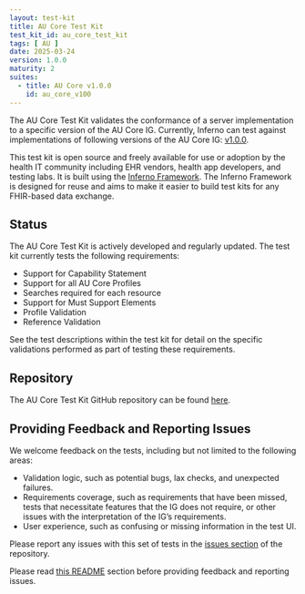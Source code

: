 ```yaml
---
layout: test-kit
title: AU Core Test Kit
test_kit_id: au_core_test_kit
tags: [ AU ]
date: 2025-03-24
version: 1.0.0
maturity: 2
suites:
  - title: AU Core v1.0.0
    id: au_core_v100
---
```


The AU Core Test Kit validates the conformance of a server implementation to a specific version of the AU Core IG. Currently, Inferno can test against implementations of following versions of the AU Core IG: [v1.0.0](https://hl7.org.au/fhir/core/).

<!-- break -->

This test kit is open source and freely available for use or adoption by the health IT community including EHR vendors, health app developers, and testing labs. It is built using the [Inferno Framework](https://inferno-framework.github.io/inferno-core/). The Inferno Framework is designed for reuse and aims to make it easier to build test kits for any FHIR-based data exchange. 

## Status

The AU Core Test Kit is actively developed and regularly updated. The test kit currently tests the following requirements:

* Support for Capability Statement
* Support for all AU Core Profiles
* Searches required for each resource
* Support for Must Support Elements
* Profile Validation
* Reference Validation

See the test descriptions within the test kit for detail on the specific validations performed as part of testing these requirements.

## Repository

The AU Core Test Kit GitHub repository can be found [here](https://github.com/hl7au/au-fhir-core-inferno).

## Providing Feedback and Reporting Issues

We welcome feedback on the tests, including but not limited to the following areas:

* Validation logic, such as potential bugs, lax checks, and unexpected failures.
* Requirements coverage, such as requirements that have been missed, tests that necessitate features that the IG does not require, or other issues with the interpretation of the IG’s requirements.
* User experience, such as confusing or missing information in the test UI.

Please report any issues with this set of tests in the [issues section](https://github.com/hl7au/au-fhir-core-inferno/issues) of the repository.

Please read [this README](https://github.com/hl7au/au-fhir-core-inferno?tab=readme-ov-file#contributing-to-inferno-and-reporting-issues) section before providing feedback and reporting issues.

